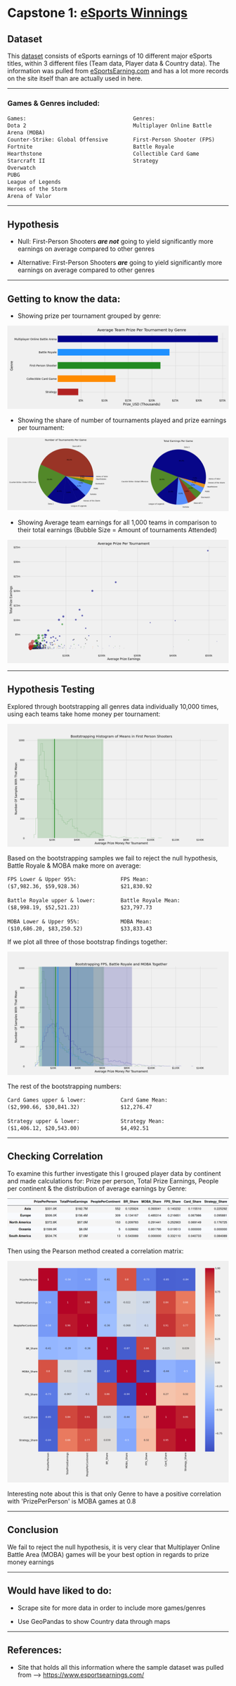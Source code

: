 # Capstone 1: [eSports Winnings](https://www.kaggle.com/jackdaoud/esports-earnings-for-players-teams-by-game)

## Dataset ##

This [dataset](https://www.kaggle.com/jackdaoud/esports-earnings-for-players-teams-by-game) consists of eSports earnings of 10 different major eSports titles, within 3 different files (Team data, Player data & Country data). The information was pulled from [eSportsEarning.com](https://www.esportsearnings.com/) and has a lot more records on the site itself than are actually used in here.

---------------
### Games & Genres included:

    Games:                                  Genres:
    Dota 2                                  Multiplayer Online Battle Arena (MOBA)
    Counter-Strike: Global Offensive        First-Person Shooter (FPS)
    Fortnite                                Battle Royale
    Hearthstone                             Collectible Card Game
    Starcraft II                            Strategy
    Overwatch
    PUBG
    League of Legends
    Heroes of the Storm
    Arena of Valor

---------------
## Hypothesis

* Null: First-Person Shooters ***are not*** going to yield significantly more earnings on average compared to other genres

* Alternative: First-Person Shooters ***are*** going to yield significantly more earnings on average compared to other genres

---------------
## Getting to know the data:

* Showing prize per tournament grouped by genre:

![Genre Teams](images/avg_prize_per_team_by_genre.png)

* Showing the share of number of tournaments played and prize earnings per tournament:

![Prize per team](images/game_pies.png)

* Showing Average team earnings for all 1,000 teams in comparison to their total earnings (Bubble Size = Amount of tournaments Attended)

![Prize per tournament scatter](images/team_prize_per_tournament.png)

---------------
## Hypothesis Testing

Explored through bootstrapping all genres data individually 10,000 times, using each teams take home money per tournament:

![FPS Bootstrap](images/bootstrapping_fps_hist.png)

Based on the bootstrapping samples we fail to reject the null hypothesis, Battle Royale & MOBA make more on average:

    FPS Lower & Upper 95%:              FPS Mean:
    ($7,982.36, $59,928.36)             $21,830.92
    
    Battle Royale upper & lower:        Battle Royale Mean:
    ($8,998.19, $52,521.23)             $23,797.73

    MOBA Lower & Upper 95%:             MOBA Mean:
    ($10,686.20, $83,250.52)            $33,833.43

If we plot all three of those bootstrap findings together:

![FPS and MOBA hist](images/bootstrapping_fpsandmoba_hist.png)

The rest of the bootstrapping numbers:
    
    Card Games upper & lower:           Card Game Mean:
    ($2,990.66, $30,841.32)             $12,276.47

    Strategy upper & lower:             Strategy Mean:
    ($1,406.12, $20,543.00)             $4,492.51

---------------
## Checking Correlation

To examine this further investigate this I grouped player data by continent and made calculations for: Prize per person, Total Prize Earnings, People per continent & the distribution of average earnings by Genre:

![Continent Table](images/continent_table.png)

Then using the Pearson method created a correlation matrix:

![Correlation Matrix](images/coor_matrix.png)

Interesting note about this is that only Genre to have a positive correlation with 'PrizePerPerson' is MOBA games at 0.8

---------------
## Conclusion

We fail to reject the null hypothesis, it is very clear that Multiplayer Online Battle Area (MOBA) games will be your best option in regards to prize money earnings 

---------------
## Would have liked to do:

* Scrape site for more data in order to include more games/genres

* Use GeoPandas to show Country data through maps

---------------
## References:

* Site that holds all this information where the sample dataset was pulled from --> https://www.esportsearnings.com/